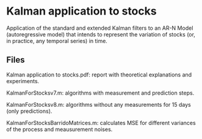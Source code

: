 # Kalman application to stocks

Application of the standard and extended Kalman filters to an AR-N Model (autoregressive model) that intends to represent the variation of stocks (or, in practice, any temporal series) in time.

## Files

Kalman application to stocks.pdf: report with theoretical explanations and experiments.

KalmanForStocksv7.m: algorithms with measurement and prediction steps.

KalmanForStocksv8.m: algorithms without any measurements for 15 days (only predictions).

KalmanForStocksBarridoMatrices.m: calculates MSE for different variances of the process and meausurement noises.
